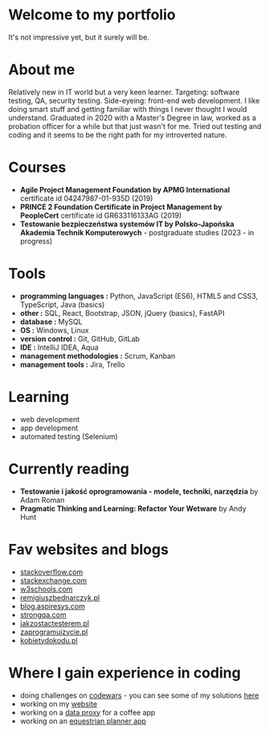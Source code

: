 # Welcome to my portfolio
It's not impressive yet, but it surely will be.
# About me
Relatively new in IT world but a very keen learner. Targeting: software testing, QA, security testing. Side-eyeing: front-end web development. I like doing smart stuff and getting familiar with things I never thought I would understand. Graduated in 2020 with a Master's Degree in law, worked as a probation officer for a while but that just wasn't for me. Tried out testing and coding and it seems to be the right path for my introverted nature. 
# Courses
* **Agile Project Management Foundation by APMG International** certificate id 04247987-01-935D (2019)
* **PRINCE 2 Foundation Certificate in Project Management by PeopleCert** certificate id GR633116133AG (2019)
* **Testowanie bezpieczeństwa systemów IT by Polsko-Japońska Akademia Technik Komputerowych** - postgraduate studies (2023 - in progress)
# Tools
* **programming languages :** Python, JavaScript (ES6), HTML5 and CSS3, TypeScript, Java (basics)
* **other :** SQL, React, Bootstrap, JSON, jQuery (basics), FastAPI
* **database :** MySQL
* **OS :** Windows, Linux
* **version control :** Git, GitHub, GitLab
* **IDE :** IntelliJ IDEA, Aqua
* **management methodologies :** Scrum, Kanban
* **management tools :** Jira, Trello
# Learning
* web development
* app development
* automated testing (Selenium)
# Currently reading
* **Testowanie i jakość oprogramowania - modele, techniki, narzędzia** by Adam Roman
* **Pragmatic Thinking and Learning: Refactor Your Wetware** by Andy Hunt
# Fav websites and blogs
* [stackoverflow.com](https://stackoverflow.com/)
* [stackexchange.com](https://stackexchange.com/)
* [w3schools.com](https://www.w3schools.com/)
* [remigiuszbednarczyk.pl](https://remigiuszbednarczyk.pl)
* [blog.aspiresys.com](https://blog.aspiresys.com/category/testing/)
* [strongqa.com](https://strongqa.com/qa-portal/knowledge-base)
* [jakzostactesterem.pl](https://jakzostactesterem.pl/)
* [zaprogramujzycie.pl](https://zaprogramujzycie.pl/)
* [kobietydokodu.pl](https://kobietydokodu.pl/)
# Where I gain experience in coding
* doing challenges on [codewars](https://codewars.com) - you can see some of my solutions [here](https://github.com/Alejandro-Mirez/Codewars)
* working on my [website](https://github.com/Alejandro-Mirez/MyWebpage)
* working on a [data proxy](https://github.com/Alejandro-Mirez/DataProxy) for a coffee app
* working on an [equestrian planner app](https://github.com/Alejandro-Mirez/EquestrianPlannerApp)

